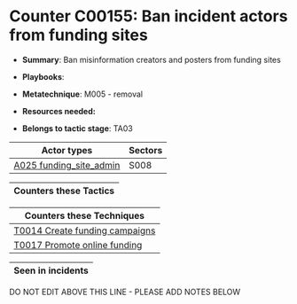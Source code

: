 # Counter C00155: Ban incident actors from funding sites

* **Summary**: Ban misinformation creators and posters from funding sites

* **Playbooks**: 

* **Metatechnique**: M005 - removal

* **Resources needed:** 

* **Belongs to tactic stage**: TA03


| Actor types | Sectors |
| ----------- | ------- |
| [A025 funding_site_admin](../actortypes/A025.md) | S008 |



| Counters these Tactics |
| ---------------------- |



| Counters these Techniques |
| ------------------------- |
| [T0014 Create funding campaigns](../techniques/T0014.md) |
| [T0017 Promote online funding](../techniques/T0017.md) |



| Seen in incidents |
| ----------------- |


DO NOT EDIT ABOVE THIS LINE - PLEASE ADD NOTES BELOW